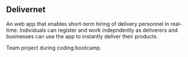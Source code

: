 ## Delivernet
An web app that enables short-term hiring of delivery personnel in real-time. Individuals can register and work indepndently as deliverers and businesses can use the app to instantly deliver their products.

Team project during coding bootcamp.

